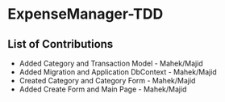 # ExpenseManager-TDD

## List of Contributions
- Added Category and Transaction Model - Mahek/Majid
- Added Migration and Application DbContext - Mahek/Majid
- Created Category and Category Form - Mahek/Majid
- Added Create Form and Main Page - Mahek/Majid